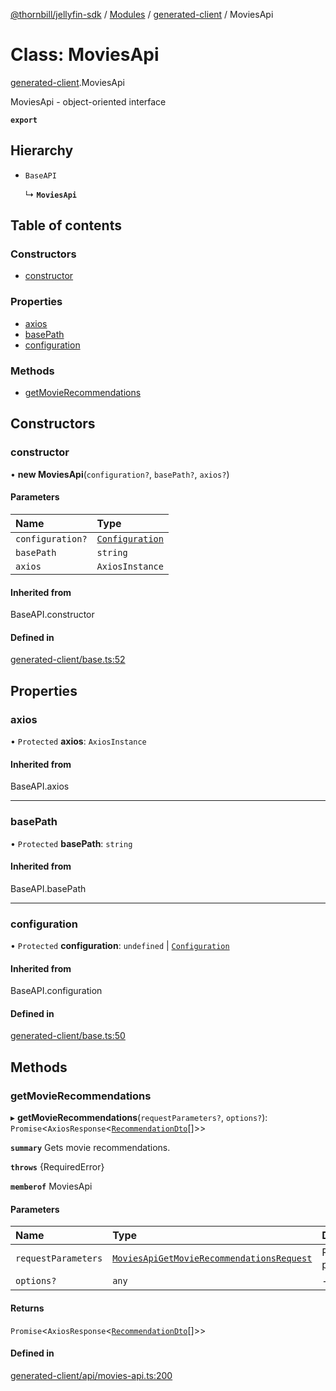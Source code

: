 [@thornbill/jellyfin-sdk](../README.md) / [Modules](../modules.md) / [generated-client](../modules/generated_client.md) / MoviesApi

# Class: MoviesApi

[generated-client](../modules/generated_client.md).MoviesApi

MoviesApi - object-oriented interface

**`export`**

## Hierarchy

- `BaseAPI`

  ↳ **`MoviesApi`**

## Table of contents

### Constructors

- [constructor](generated_client.MoviesApi.md#constructor)

### Properties

- [axios](generated_client.MoviesApi.md#axios)
- [basePath](generated_client.MoviesApi.md#basepath)
- [configuration](generated_client.MoviesApi.md#configuration)

### Methods

- [getMovieRecommendations](generated_client.MoviesApi.md#getmovierecommendations)

## Constructors

### constructor

• **new MoviesApi**(`configuration?`, `basePath?`, `axios?`)

#### Parameters

| Name | Type |
| :------ | :------ |
| `configuration?` | [`Configuration`](generated_client.Configuration.md) |
| `basePath` | `string` |
| `axios` | `AxiosInstance` |

#### Inherited from

BaseAPI.constructor

#### Defined in

[generated-client/base.ts:52](https://github.com/thornbill/jellyfin-sdk-typescript/blob/c65c42e/src/generated-client/base.ts#L52)

## Properties

### axios

• `Protected` **axios**: `AxiosInstance`

#### Inherited from

BaseAPI.axios

___

### basePath

• `Protected` **basePath**: `string`

#### Inherited from

BaseAPI.basePath

___

### configuration

• `Protected` **configuration**: `undefined` \| [`Configuration`](generated_client.Configuration.md)

#### Inherited from

BaseAPI.configuration

#### Defined in

[generated-client/base.ts:50](https://github.com/thornbill/jellyfin-sdk-typescript/blob/c65c42e/src/generated-client/base.ts#L50)

## Methods

### getMovieRecommendations

▸ **getMovieRecommendations**(`requestParameters?`, `options?`): `Promise`<`AxiosResponse`<[`RecommendationDto`](../interfaces/generated_client.RecommendationDto.md)[]\>\>

**`summary`** Gets movie recommendations.

**`throws`** {RequiredError}

**`memberof`** MoviesApi

#### Parameters

| Name | Type | Description |
| :------ | :------ | :------ |
| `requestParameters` | [`MoviesApiGetMovieRecommendationsRequest`](../interfaces/generated_client.MoviesApiGetMovieRecommendationsRequest.md) | Request parameters. |
| `options?` | `any` | - |

#### Returns

`Promise`<`AxiosResponse`<[`RecommendationDto`](../interfaces/generated_client.RecommendationDto.md)[]\>\>

#### Defined in

[generated-client/api/movies-api.ts:200](https://github.com/thornbill/jellyfin-sdk-typescript/blob/c65c42e/src/generated-client/api/movies-api.ts#L200)
